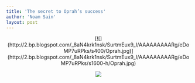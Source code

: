 ```yaml
---
title: 'The secret to Oprah’s success'
author: 'Noam Sain'
layout: post
---
```


<div style="clear: both; text-align: center;">[![](http://2.bp.blogspot.com/_8aN4krk1nsk/SurtmEux9_I/AAAAAAAAARg/eDoMP7uRPks/s400/Oprah.jpg)](http://2.bp.blogspot.com/_8aN4krk1nsk/SurtmEux9_I/AAAAAAAAARg/eDoMP7uRPks/s1600-h/Oprah.jpg)

[![](http://1.bp.blogspot.com/_8aN4krk1nsk/SurtmUd3sOI/AAAAAAAAARo/AVf0YXGxHrM/s400/Ann.jpg)](http://1.bp.blogspot.com/_8aN4krk1nsk/SurtmUd3sOI/AAAAAAAAARo/AVf0YXGxHrM/s1600-h/Ann.jpg)

</div>